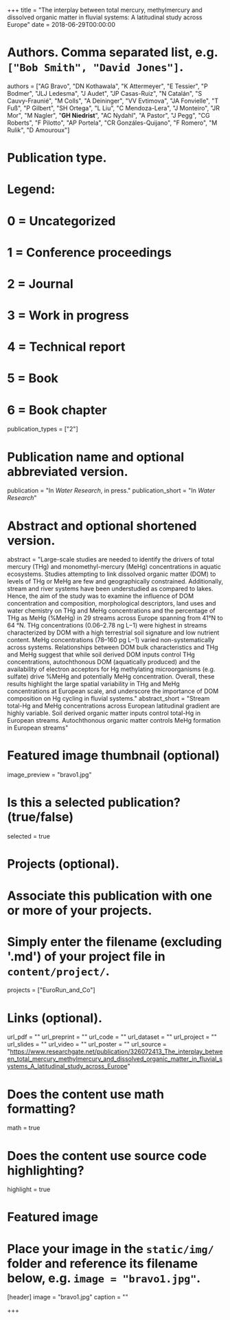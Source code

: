 +++
title = "The interplay between total mercury, methylmercury and dissolved organic matter in fluvial systems: A latitudinal study across Europe"
date = 2018-06-29T00:00:00

# Authors. Comma separated list, e.g. `["Bob Smith", "David Jones"]`.
authors = ["AG Bravo", "DN Kothawala", "K Attermeyer", "E Tessier", "P Bodmer", "JLJ Ledesma", "J Audet", "JP Casas-Ruiz", "N Catalán", "S Cauvy-Fraunié", "M Colls", "A Deininger", "VV Evtimova", "JA Fonvielle", "T Fuß", "P Gilbert", "SH Ortega", "L Liu", "C Mendoza-Lera", "J Monteiro", "JR Mor", "M Nagler", "**GH Niedrist**", "AC Nydahl", "A Pastor", "J Pegg", "CG Roberts", "F Pilotto", "AP Portela", "CR Gonzáles-Quijano", "F Romero", "M Rulik", "D Amouroux"]

# Publication type.
# Legend:
# 0 = Uncategorized
# 1 = Conference proceedings
# 2 = Journal
# 3 = Work in progress
# 4 = Technical report
# 5 = Book
# 6 = Book chapter
publication_types = ["2"]

# Publication name and optional abbreviated version.
publication = "In *Water Research*, in press."
publication_short = "In *Water Research*"

# Abstract and optional shortened version.
abstract = "Large-scale studies are needed to identify the drivers of total mercury (THg) and monomethyl-mercury (MeHg) concentrations in aquatic ecosystems. Studies attempting to link dissolved organic matter (DOM) to levels of THg or MeHg are few and geographically constrained. Additionally, stream and river systems have been understudied as compared to lakes. Hence, the aim of the study was to examine the influence of DOM concentration and composition, morphological descriptors, land uses and water chemistry on THg and MeHg concentrations and the percentage of THg as MeHg (%MeHg) in 29 streams across Europe spanning from 41°N to 64 °N. THg concentrations (0.06–2.78 ng L−1) were highest in streams characterized by DOM with a high terrestrial soil signature and low nutrient content. MeHg concentrations (78–160 pg L−1) varied non-systematically across systems. Relationships between DOM bulk characteristics and THg and MeHg suggest that while soil derived DOM inputs control THg concentrations, autochthonous DOM (aquatically produced) and the availability of electron acceptors for Hg methylating microorganisms (e.g. sulfate) drive %MeHg and potentially MeHg concentration. Overall, these results highlight the large spatial variability in THg and MeHg concentrations at European scale, and underscore the importance of DOM composition on Hg cycling in fluvial systems."
abstract_short = "Stream total-Hg and MeHg concentrations across European latitudinal gradient are highly variable. Soil derived organic matter inputs control total-Hg in European streams. Autochthonous organic matter controls MeHg formation in European streams"

# Featured image thumbnail (optional)
image_preview = "bravo1.jpg"

# Is this a selected publication? (true/false)
selected = true

# Projects (optional).
#   Associate this publication with one or more of your projects.
#   Simply enter the filename (excluding '.md') of your project file in `content/project/`.
projects = ["EuroRun_and_Co"]

# Links (optional).
url_pdf = ""
url_preprint = ""
url_code = ""
url_dataset = ""
url_project = ""
url_slides = ""
url_video = ""
url_poster = ""
url_source = "https://www.researchgate.net/publication/326072413_The_interplay_between_total_mercury_methylmercury_and_dissolved_organic_matter_in_fluvial_systems_A_latitudinal_study_across_Europe"

# Does the content use math formatting?
math = true

# Does the content use source code highlighting?
highlight = true

# Featured image
# Place your image in the `static/img/` folder and reference its filename below, e.g. `image = "bravo1.jpg"`.
[header]
image = "bravo1.jpg"
caption = ""

+++
